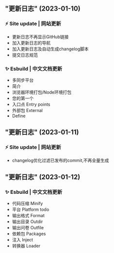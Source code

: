 ##  "更新日志" (2023-01-10)


### ⚡ Site update | 网站更新

* 更新日志不再显示GitHub链接 
* 加入更新日志的导航 
* 加入更新日志及自动生成changelog脚本 
* 提交日志规范 


### ✨ Esbuild | 中文文档更新

* 多同步平台 
* 简介 
* 浏览器环境打包/Node环境打包 
* 您的第一个 
* 入口点 Entry points 
* 外部包 External 
* Define 




##  "更新日志" (2023-01-11)


### ⚡ Site update | 网站更新

* changelog优化过滤已发布的commit,不再全量生成 



##  "更新日志" (2023-01-12)


### ✨ Esbuild | 中文文档更新

* 代码压缩 Minify 
* 平台 Platform todo 
* 输出格式 Format 
* 输出目录 Outdir 
* 输出问卷 Outfile 
* 依赖包 Packages 
* 注入 Inject 
* 转换器 Loader 



